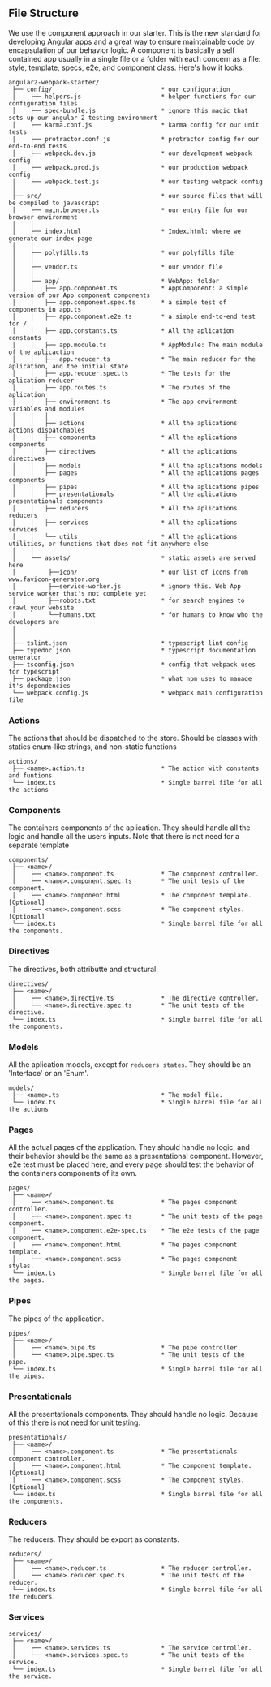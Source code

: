 ## File Structure
We use the component approach in our starter. This is the new standard for developing Angular apps and a great way to ensure maintainable code by encapsulation of our behavior logic. A component is basically a self contained app usually in a single file or a folder with each concern as a file: style, template, specs, e2e, and component class. Here's how it looks:
```
angular2-webpack-starter/
 ├── config/                              * our configuration
 │    ├── helpers.js                      * helper functions for our configuration files
 │    ├── spec-bundle.js                  * ignore this magic that sets up our angular 2 testing environment
 │    ├── karma.conf.js                   * karma config for our unit tests
 │    ├── protractor.conf.js              * protractor config for our end-to-end tests
 │    ├── webpack.dev.js                  * our development webpack config
 │    ├── webpack.prod.js                 * our production webpack config
 │    └── webpack.test.js                 * our testing webpack config
 │
 ├── src/                                 * our source files that will be compiled to javascript
 │    ├── main.browser.ts                 * our entry file for our browser environment
 │    │
 │    ├── index.html                      * Index.html: where we generate our index page
 │    │
 │    ├── polyfills.ts                    * our polyfills file
 │    │
 │    ├── vendor.ts                       * our vendor file
 │    │
 │    ├── app/                            * WebApp: folder
 │    │   ├── app.component.ts            * AppComponent: a simple version of our App component components
 │    │   ├── app.component.spec.ts       * a simple test of components in app.ts
 │    │   ├── app.component.e2e.ts        * a simple end-to-end test for /
 │    │   ├── app.constants.ts            * All the aplication constants
 │    │   ├── app.module.ts               * AppModule: The main module of the aplicaction
 │    │   ├── app.reducer.ts              * The main reducer for the aplication, and the initial state
 │    │   ├── app.reducer.spec.ts         * The tests for the aplication reducer
 │    │   ├── app.routes.ts               * The routes of the aplication
 │    │   ├── environment.ts              * The app environment variables and modules
 │    │   │
 │    │   ├── actions                     * All the aplications actions dispatchables
 │    │   ├── components                  * All the aplications components
 │    │   ├── directives                  * All the aplications directives
 │    │   ├── models                      * All the aplications models
 │    │   ├── pages                       * All the aplications pages components
 │    │   ├── pipes                       * All the aplications pipes
 │    │   ├── presentationals             * All the aplications presentationals components
 │    │   ├── reducers                    * All the aplications reducers
 │    │   ├── services                    * All the aplications services
 │    │   └── utils                       * All the aplications utilities, or functions that does not fit anywhere else
 │    │
 │    └── assets/                         * static assets are served here
 │         ├──icon/                       * our list of icons from www.favicon-generator.org
 │         ├──service-worker.js           * ignore this. Web App service worker that's not complete yet
 │         ├──robots.txt                  * for search engines to crawl your website
 │         └──humans.txt                  * for humans to know who the developers are
 │
 │
 ├── tslint.json                          * typescript lint config
 ├── typedoc.json                         * typescript documentation generator
 ├── tsconfig.json                        * config that webpack uses for typescript
 ├── package.json                         * what npm uses to manage it's dependencies
 └── webpack.config.js                    * webpack main configuration file

```

### Actions
The actions that should be dispatched to the store.
Should be classes with statics enum-like strings, and non-static functions

```
actions/
 ├── <name>.action.ts                     * The action with constants and funtions
 └── index.ts                             * Single barrel file for all the actions
```

### Components
The containers components of the aplication. They should handle all the logic
and handle all the users inputs. Note that there is not need for a separate template

```
components/
 ├── <name>/
 │    ├── <name>.component.ts             * The component controller.
 │    ├── <name>.component.spec.ts        * The unit tests of the component.
 │    ├── <name>.component.html           * The component template. [Optional]
 │    └── <name>.component.scss           * The component styles. [Optional]
 └── index.ts                             * Single barrel file for all the components.
```

### Directives
The directives, both attributte and structural. 

```
directives/
 ├── <name>/
 │    ├── <name>.directive.ts             * The directive controller.
 │    └── <name>.directive.spec.ts        * The unit tests of the directive.
 └── index.ts                             * Single barrel file for all the components.
```

### Models
All the aplication models, except for `reducers states`. They should be an 'Interface' or an 'Enum'.

```
models/
 ├── <name>.ts                            * The model file.
 └── index.ts                             * Single barrel file for all the actions
```

### Pages
All the actual pages of the application. They should handle no logic, and
their behavior should be the same as a presentational component. However, 
e2e test must be placed here, and every page should test the behavior of
the containers components of its own.

```
pages/
 ├── <name>/
 │    ├── <name>.component.ts             * The pages component controller.
 │    ├── <name>.component.spec.ts        * The unit tests of the page component.
 │    ├── <name>.component.e2e-spec.ts    * The e2e tests of the page component.
 │    ├── <name>.component.html           * The pages component template.
 │    └── <name>.component.scss           * The pages component styles.
 └── index.ts                             * Single barrel file for all the pages.
```

### Pipes
The pipes of the application. 

```
pipes/
 ├── <name>/
 │    ├── <name>.pipe.ts                  * The pipe controller.
 │    └── <name>.pipe.spec.ts             * The unit tests of the pipe.
 └── index.ts                             * Single barrel file for all the pipes.
```

### Presentationals
All the presentationals components. They should handle no logic. Because of this
there is not need for unit testing.

```
presentationals/
 ├── <name>/
 │    ├── <name>.component.ts             * The presentationals component controller.
 │    ├── <name>.component.html           * The component template. [Optional]
 │    └── <name>.component.scss           * The component styles. [Optional]
 └── index.ts                             * Single barrel file for all the components.
```

### Reducers
The reducers. They should be export as constants.

```
reducers/
 ├── <name>/
 │    ├── <name>.reducer.ts               * The reducer controller.
 │    └── <name>.reducer.spec.ts          * The unit tests of the reducer.
 └── index.ts                             * Single barrel file for all the reducers.
```

### Services


```
services/
 ├── <name>/
 │    ├── <name>.services.ts              * The service controller.
 │    └── <name>.services.spec.ts         * The unit tests of the service.
 └── index.ts                             * Single barrel file for all the service.
```